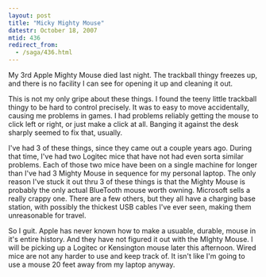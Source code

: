 ```yaml
---
layout: post
title: "Micky Mighty Mouse"
datestr: October 18, 2007
mtid: 436
redirect_from:
  - /saga/436.html
---
```


My 3rd Apple Mighty Mouse died last night.  The trackball thingy freezes up, and there is no facility I can see for opening it up and cleaning it out.

This is not my only gripe about these things.  I found the teeny little trackball thingy to be hard to control precisely.  It was to easy to move accidentally, causing me problems in games.  I had problems reliably getting the mouse to click left or right, or just make a click at all.  Banging it against the desk sharply seemed to fix that, usually.

I've had 3 of these things, since they came out a couple years ago.  During that time, I've had two Logitec mice that have not had even sorta similar problems.  Each of those two mice have been on a single machine for longer than I've had 3 Mighty Mouse in sequence for my personal laptop.  The only reason I've stuck it out thru 3 of these things is that the Mighty Mouse is probably the only actual BlueTooth mouse worth owning.  Microsoft sells a really crappy one.  There are a few others, but they all have a charging base station, with possibly the thickest USB cables I've ever seen, making them unreasonable for travel.

So I guit.  Apple has never known how to make a usuable, durable, mouse in it's entire history.  And they have not figured it out with the MIghty Mouse.  I will be picking up a Logitec or Kensington mouse later this afternoon.  Wired mice are not any harder to use and keep track of.  It isn't like I'm going to use a mouse 20 feet away from my laptop anyway.

